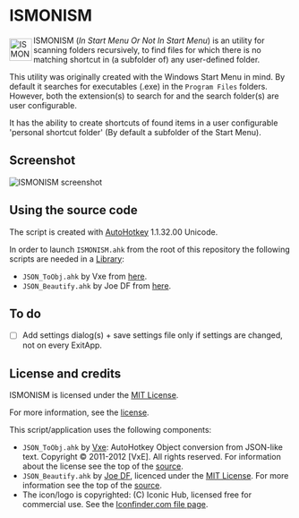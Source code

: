 # ISMONISM
<img align="left" src="raw/master/Resources/Icon.png" alt="ISMONISM logo" height="40px" style="margin-top: 5px">

ISMONISM (*In Start Menu Or Not In Start Menu*) is an utility for scanning folders recursively, to find files for which there is no matching shortcut in (a subfolder of) any user-defined folder.

This utility was originally created with the Windows Start Menu in mind. By default it searches for executables (.exe) in the `Program Files` folders. However, both the extension(s) to search for and the search folder(s) are user configurable.

It has the ability to create shortcuts of found items in a user configurable 'personal shortcut folder' (By default a subfolder of the Start Menu).

## Screenshot
![ISMONISM screenshot](raw/master/Resources/Screenshot-01.png)

## Using the source code

The script is created with [AutoHotkey](https://www.autohotkey.com/download/) 1.1.32.00 Unicode.

In order to launch  `ISMONISM.ahk` from the root of this repository the following scripts are needed in a [Library](https://www.autohotkey.com/docs/Functions.htm#lib):
- `JSON_ToObj.ahk` by Vxe from [here](https://github.com/Jim-VxE/AHK-Lib-JSON_ToObj).
- `JSON_Beautify.ahk` by Joe DF from [here](https://github.com/joedf/JSON_BnU).

## To do
- [ ] Add settings dialog(s) + save settings file only if settings are changed, not on every ExitApp.

## License and  credits

ISMONISM is licensed under the [MIT License](https://opensource.org/licenses/MIT).

For more information, see the [license](LICENSE).

This script/application uses the following components:

- `JSON_ToObj.ahk` by [Vxe](https://github.com/Jim-VxE): AutoHotkey Object conversion from JSON-like text. Copyright © 2011-2012 [VxE]. All rights reserved. For information about the license see the top of the [source](ISMOMISM.ahk).
- `JSON_Beautify.ahk` by [Joe DF](https://joedf.ahkscript.org/about.html), licenced under the [MIT License](https://opensource.org/licenses/MIT). For more information see the top of the [source](ISMOMISM.ahk).
- The icon/logo is copyrighted: (C) Iconic Hub, licensed free for commercial use. See the
[Iconfinder.com file page](https://www.iconfinder.com/icons/1886938/files_folder_search_storage_icon).